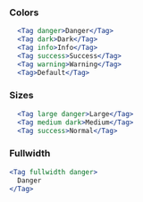 ### Colors

```jsx
  <Tag danger>Danger</Tag>
  <Tag dark>Dark</Tag>
  <Tag info>Info</Tag>
  <Tag success>Success</Tag>
  <Tag warning>Warning</Tag>
  <Tag>Default</Tag>
```

### Sizes

```jsx
  <Tag large danger>Large</Tag>
  <Tag medium dark>Medium</Tag>
  <Tag success>Normal</Tag>
```

### Fullwidth

```jsx
<Tag fullwidth danger>
  Danger
</Tag>
```
